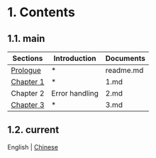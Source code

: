 # 1. Contents

## 1.1. main

| Sections                | Introduction   | Documents |
| ----------------------- | -------------- | --------- |
| [Prologue](./readme.md) | \*             | readme.md |
| [Chapter 1](./1.md)     | \*             | 1.md      |
| Chapter 2               | Error handling | 2.md      |
| [Chapter 3](./3.md)     | \*             | 3.md      |

## 1.2. current

English | [Chinese](../中文/2.md)
